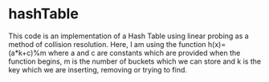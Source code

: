 # hashTable
This code is an implementation of a Hash Table using linear probing as a method of collision resolution. Here, I am using the function h(x)=(a*k+c)%m where a and c are constants which are provided when the function begins, m is the number of buckets which we can store and k is the key which we are inserting, removing or trying to find.
